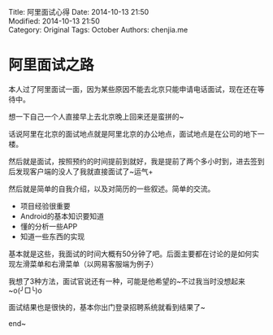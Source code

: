 Title: 阿里面试心得
Date: 2014-10-13 21:50  
Modified: 2014-10-13 21:50  
Category: Original
Tags: October
Authors: chenjia.me

# 阿里面试之路 #
本人过了阿里面试一面，因为某些原因不能去北京只能申请电话面试，现在还在等待中。

想一下自己一个人直接早上去北京晚上回来还是蛮拼的~

话说阿里在北京的面试地点就是阿里北京的办公地点，面试地点是在公司的地下一楼。

然后就是面试，按照预约的时间提前到就好，我是提前了两个多小时到，进去签到后发现客户端的没人了我就直接面试了~运气+

然后就是简单的自我介绍，以及对简历的一些叙述。简单的交流。

+ 项目经验很重要
+ Android的基本知识要知道
+ 懂的分析一些APP
+ 知道一些东西的实现

基本就是这些，我面试的时间大概有50分钟了吧。后面主要都在讨论的是如何实现左滑菜单和右滑菜单（以网易客服端为例子）

我想了3种方法，面试官说还有一种，可能是他希望的~不过我当时没想起来~o(╯□╰)o

面试结果也是很快的，基本你出门登录招聘系统就看到结果了~

end~